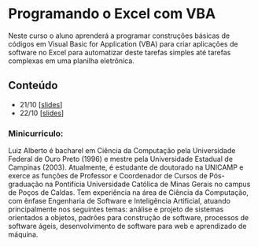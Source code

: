 # Programando o Excel com VBA

Neste curso o aluno aprenderá a programar construções básicas de códigos em Visual Basic for Application (VBA) para criar aplicações de software no Excel para automatizar deste tarefas simples até tarefas complexas em uma planilha eletrônica.

## Conteúdo

- 21/10 [[slides](https://github.com/gomesluiz/curso-de-vba/blob/master/aluno/slides/aula01.pdf)]
- 22/10 [[slides](https://github.com/gomesluiz/curso-de-vba/blob/master/aluno/slides/aula02.pdf)]

### Minicurriculo:
Luiz Alberto é bacharel em Ciência da Computação pela Universidade Federal de Ouro Preto (1996) e mestre pela Universidade Estadual de Campinas (2003). Atualmente, é estudante de doutorado na UNICAMP e exerce as funções de Professor e Coordenador de Cursos de Pós-graduação na Pontifícia Universidade Católica de Minas Gerais no campus de Poços de Caldas. Tem experiência na área de Ciência da Computação, com ênfase Engenharia de Software e Inteligência Artificial, atuando principalmente nos seguintes temas: análise e projeto de sistemas orientados a objetos, padrões para construção de software, processos de software ágeis, desenvolvimento de software para web e aprendizado de máquina.

